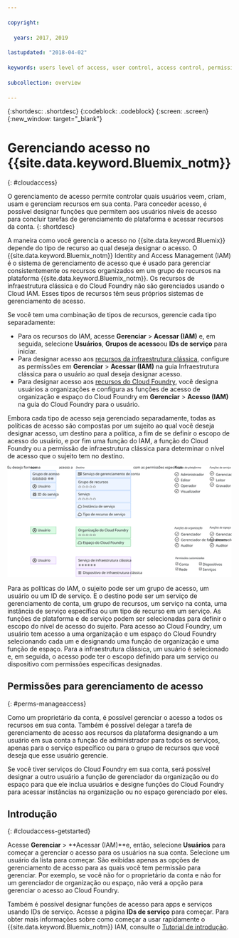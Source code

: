 ```yaml
---

copyright:

  years: 2017, 2019

lastupdated: "2018-04-02"

keywords: users level of access, user control, access control, permissions

subcollection: overview

---
```


{:shortdesc: .shortdesc}
{:codeblock: .codeblock}
{:screen: .screen}
{:new_window: target="_blank"}

# Gerenciando acesso no {{site.data.keyword.Bluemix_notm}}
{: #cloudaccess}

O gerenciamento de acesso permite controlar quais usuários veem, criam, usam e gerenciam recursos em sua conta. Para conceder acesso, é possível designar funções que permitem aos usuários níveis de acesso para concluir tarefas de gerenciamento de plataforma e acessar recursos da conta.
{: shortdesc}

A maneira como você gerencia o acesso no {{site.data.keyword.Bluemix}} depende do tipo de recurso ao qual deseja designar o acesso. O {{site.data.keyword.Bluemix_notm}} Identity and Access Management (IAM) é o sistema de gerenciamento de acesso que é usado para gerenciar consistentemente os recursos organizados em um grupo de recursos na plataforma {{site.data.keyword.Bluemix_notm}}. Os
recursos de infraestrutura clássica e do Cloud Foundry não são gerenciados usando o Cloud IAM. Esses tipos de recursos têm seus próprios sistemas de gerenciamento de acesso. 

Se você tem uma combinação de tipos de recursos, gerencie cada tipo separadamente:

* Para os recursos do IAM, acesse **Gerenciar** &gt; **Acessar (IAM)** e, em seguida, selecione **Usuários**, **Grupos de acesso**ou **IDs de serviço** para iniciar.
* Para designar acesso aos
[recursos da infraestrutura clássica](/docs/iam?topic=iam-infrapermission), configure
as permissões em **Gerenciar** > **Acessar (IAM)** na guia Infraestrutura clássica
para o usuário ao qual deseja designar acesso. 
* Para designar acesso aos [recursos do Cloud Foundry](/docs/iam?topic=iam-cfaccess), você designa usuários a organizações e configura as funções de acesso de organização e espaço do Cloud Foundry em **Gerenciar** > **Acesso (IAM)** na guia do Cloud Foundry para o usuário.

Embora cada tipo de acesso seja gerenciado separadamente, todas as políticas de acesso são compostas por um sujeito ao qual você deseja designar acesso, um destino para a política, a fim de se definir o escopo de acesso do usuário, e por fim uma função do IAM, a função do Cloud Foundry ou a permissão de infraestrutura clássica para determinar o nível de acesso que o sujeito tem no destino.

![Políticas de gerenciamento de acesso usando o IAM, o Cloud Foundry ou as permissões de infraestrutura clássica](images/access-management.svg "Como a designação de políticas funciona: começando com um sujeito, selecionando um destino, em seguida, designando uma função ou uma permissão")

Para as políticas do IAM, o sujeito pode ser um grupo de acesso, um usuário ou um ID de serviço. E o destino pode ser um serviço de gerenciamento de conta, um grupo de recursos, um serviço na conta, uma instância de serviço específica ou um tipo de recurso em um serviço. As funções de plataforma e de serviço podem ser selecionadas para definir o escopo do nível de acesso do sujeito. Para acesso ao Cloud Foundry, um usuário tem acesso a uma organização e um espaço do Cloud Foundry selecionando cada um e designando uma função de organização e uma função de espaço. Para a infraestrutura clássica, um usuário é selecionado e, em seguida, o acesso pode ter o escopo definido para um serviço ou dispositivo com permissões específicas designadas.

## Permissões para gerenciamento de acesso
{: #perms-manageaccess}

Como um proprietário da conta, é possível gerenciar o acesso a todos os recursos em sua conta. Também é possível delegar
a tarefa de gerenciamento de acesso aos recursos da plataforma designando a um usuário em sua conta a função de
administrador para todos os serviços, apenas para o serviço específico ou para o grupo de recursos que você deseja que
esse usuário gerencie.

Se você tiver serviços do Cloud Foundry em sua conta, será possível designar a outro usuário a função de
gerenciador da organização ou do espaço para que ele inclua usuários e designe funções do Cloud Foundry para acessar
instâncias na organização ou no espaço gerenciado por eles.


## Introdução
{: #cloudaccess-getstarted}

Acesse **Gerenciar** &gt; **Acessar (IAM)**e, então, selecione
**Usuários** para começar a gerenciar o acesso para os usuários na sua conta. Selecione um usuário da lista para começar. São exibidas apenas as opções de gerenciamento de acesso para as quais você tem permissão para gerenciar. Por exemplo, se você não for o proprietário da conta e não for um gerenciador de organização ou espaço, não verá a opção para gerenciar o acesso ao Cloud Foundry.

Também é possível designar funções de acesso para apps e serviços usando IDs de serviço. Acesse a página **IDs de serviço** para começar. Para obter mais informações sobre como começar a usar rapidamente o {{site.data.keyword.Bluemix_notm}} IAM, consulte o [Tutorial de introdução](/docs/iam?topic=iam-getstarted).
